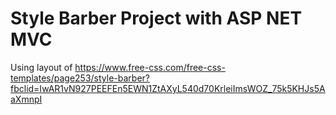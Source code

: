 # Style Barber Project with ASP NET MVC
Using layout of https://www.free-css.com/free-css-templates/page253/style-barber?fbclid=IwAR1vN927PEEFEn5EWN1ZtAXyL540d70KrleiImsWOZ_75k5KHJs5AaXmnpI
